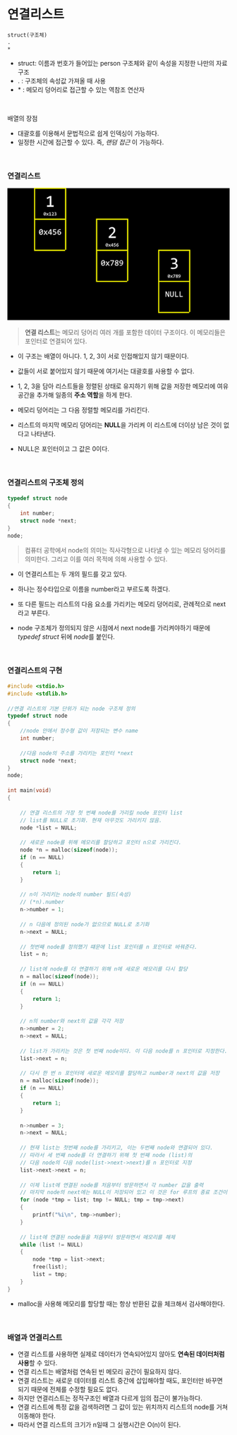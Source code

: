 # 연결리스트

```
struct(구조체)
.
*
```

- struct: 이름과 번호가 들어있는 person 구조체와 같이 속성을 지정한 나만의 자료구조
- . : 구조체의 속성값 가져올 때 사용
- \* : 메모리 덩어리로 접근할 수 있는 역참조 연산자

<br>

배열의 장점

- 대괄호를 이용해서 문법적으로 쉽게 인덱싱이 가능하다.
- 일정한 시간에 접근할 수 있다. 즉, <i>랜덤 접근</i> 이 가능하다.

<br>

### 연결리스트

<img alt="" src="../images/linked_list_with_addresses.png">

> <b>연결 리스트</b>는 메모리 덩어리 여러 개를 포함한 데이터 구조이다. 이 메모리들은 포인터로 연결되어 있다.

- 이 구조는 배열이 아니다. 1, 2, 3이 서로 인접해있지 않기 때문이다.

- 값들이 서로 붙어있지 않기 때문에 여기서는 대괄호를 사용할 수 없다.
- 1, 2, 3을 담아 리스트들을 정렬된 상태로 유지하기 위해 값을 저장한 메모리에 여유 공간을 추가해 일종의 <b>주소 역할</b>을 하게 한다.
- 메모리 덩어리는 그 다음 정렬할 메모리를 가리킨다.
- 리스트의 마지막 메모리 덩어리는 <b>NULL</b>을 가리켜 이 리스트에 더이상 남은 것이 없다고 나타낸다.
- NULL은 포인터이고 그 값은 0이다.

<br>

### 연결리스트의 구조체 정의

```c
typedef struct node
{
    int number;
    struct node *next;
}
node;
```

> 컴퓨터 공학에서 node의 의미는 직사각형으로 나타낼 수 있는 메모리 덩어리를 의미한다. 그리고 이를 여러 목적에 의해 사용할 수 있다.

- 이 연결리스트는 두 개의 필드를 갖고 있다.

- 하나는 정수타입으로 이름을 number라고 부르도록 하겠다.

- 또 다른 필드는 리스트의 다음 요소를 가리키는 메모리 덩어리로, 관례적으로 next라고 부른다.

- node 구조체가 정의되지 않은 시점에서 next node를 가리켜야하기 때문에 <i>typedef struct</i> 뒤에 <i>node</i>를 붙인다.

<br>

### 연결리스트의 구현

```c
#include <stdio.h>
#include <stdlib.h>

//연결 리스트의 기본 단위가 되는 node 구조체 정의
typedef struct node
{
    //node 안에서 정수형 값이 저장되는 변수 name
    int number;

    //다음 node의 주소를 가리키는 포인터 *next
    struct node *next;
}
node;

int main(void)
{

    // 연결 리스트의 가장 첫 번째 node를 가리킬 node 포인터 list
    // list를 NULL로 초기화. 현재 아무것도 가리키지 않음.
    node *list = NULL;

    // 새로운 node를 위해 메모리를 할당하고 포인터 n으로 가리킨다.
    node *n = malloc(sizeof(node));
    if (n == NULL)
    {
        return 1;
    }

    // n이 가리키는 node의 number 필드(속성)
    // (*n).number
    n->number = 1;

    // n 다음에 정의된 node가 없으므로 NULL로 초기화
    n->next = NULL;

    // 첫번째 node를 정의했기 떄문에 list 포인터를 n 포인터로 바꿔준다.
    list = n;

    // list에 node를 더 연결하기 위해 n에 새로운 메모리를 다시 할당
    n = malloc(sizeof(node));
    if (n == NULL)
    {
        return 1;
    }

    // n의 number와 next의 값을 각각 저장
    n->number = 2;
    n->next = NULL;

    // list가 가리키는 것은 첫 번째 node이다. 이 다음 node를 n 포인터로 지정한다.
    list->next = n;

    // 다시 한 번 n 포인터에 새로운 메모리를 할당하고 number과 next의 값을 저장
    n = malloc(sizeof(node));
    if (n == NULL)
    {
        return 1;
    }

    n->number = 3;
    n->next = NULL;

    // 현재 list는 첫번째 node를 가리키고, 이는 두번째 node와 연결되어 있다.
    // 따라서 세 번째 node를 더 연결하기 위해 첫 번째 node (list)의
    // 다음 node의 다음 node(list->next->next)를 n 포인터로 지정
    list->next->next = n;

    // 이제 list에 연결된 node를 처음부터 방문하면서 각 number 값을 출력
    // 마지막 node의 next에는 NULL이 저장되어 있고 이 것은 for 루프의 종료 조건이 된다.
    for (node *tmp = list; tmp != NULL; tmp = tmp->next)
    {
        printf("%i\n", tmp->number);
    }

    // list에 연결된 node들을 처음부터 방문하면서 메모리를 해제
    while (list != NULL)
    {
        node *tmp = list->next;
        free(list);
        list = tmp;
    }
}

```

- malloc을 사용해 메모리를 할당할 때는 항상 반환된 값을 체크해서 검사해야한다.

<br>

### 배열과 연결리스트

- 연결 리스트를 사용하면
  실제로 데이터가 연속되어있지 않아도 <b>연속된 데이터처럼 사용</b>할 수 있다.
- 연결 리스트는 배열처럼 연속된 빈 메모리 공간이 필요하지 않다.<br>
- 연결 리스트는 새로운 데이터를 리스트 중간에 삽입해야할 때도, 포인터만 바꾸면 되기 때문에 전체를 수정할 필요도 없다.
- 하지만 연결리스트는 정적구조인 배열과 다르게 임의 접근이 불가능하다.
- 연결 리스트에 특정 값을 검색하려면 그 값이 있는 위치까지 리스트의 node를 거쳐 이동해야 한다.
- 따라서 연결 리스트의 크기가 n일때 그 실행시간은 O(n)이 된다.

<br>

